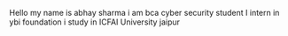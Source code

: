 Hello my name is abhay sharma 
i am bca cyber security student 
I intern in ybi foundation 
i study in ICFAI University jaipur 
